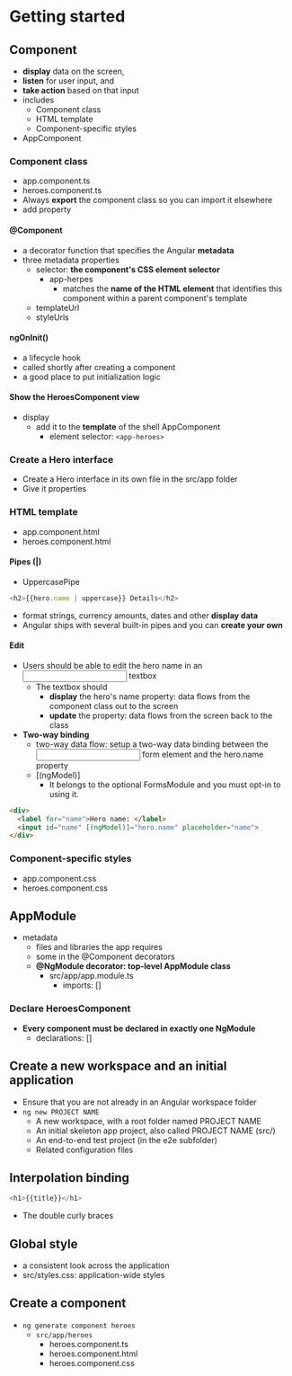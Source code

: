 # Getting started

## Component

* **display** data on the screen,
* **listen** for user input, and
* **take action** based on that input
* includes
  * Component class
  * HTML template
  * Component-specific styles
* AppComponent

### Component class

* app.component.ts
* heroes.component.ts
* Always **export** the component class so you can import it elsewhere
* add property

#### @Component

* a decorator function that specifies the Angular **metadata**
* three metadata properties
  * selector: **the component's CSS element selector**
    * app-herpes
      * matches the **name of the HTML element** that identifies this component within a parent component's template
  * templateUrl
  * styleUrls

#### ngOnInit()

* a lifecycle hook
* called shortly after creating a component
* a good place to put initialization logic

#### Show the HeroesComponent view

* display
  * add it to the **template** of the shell AppComponent
    * element selector: ```<app-heroes>```

### Create a Hero interface

* Create a Hero interface in its own file in the src/app folder
* Give it properties

### HTML template

* app.component.html
* heroes.component.html

#### Pipes (|)

* UppercasePipe

```typescript
<h2>{{hero.name | uppercase}} Details</h2>
```

* format strings, currency amounts, dates and other **display data**
* Angular ships with several built-in pipes and you can **create your own**

#### Edit

* Users should be able to edit the hero name in an <input> textbox
  * The textbox should
    * **display** the hero's name property: data flows from the component class out to the screen
    * **update** the property: data flows from the screen back to the class
* **Two-way binding**
  * two-way data flow: setup a two-way data binding between the <input> form element and the hero.name property
  * [(ngModel)]
    * It belongs to the optional FormsModule and you must opt-in to using it.

```html
<div>
  <label for="name">Hero name: </label>
  <input id="name" [(ngModel)]="hero.name" placeholder="name">
</div>
```

### Component-specific styles

* app.component.css
* heroes.component.css

## AppModule

* metadata
  * files and libraries the app requires
  * some in the @Component decorators
  * **@NgModule decorator: top-level AppModule class**
    * src/app/app.module.ts
      * imports: []

### Declare HeroesComponent

* **Every component must be declared in exactly one NgModule**
  * declarations: []

## Create a new workspace and an initial application

* Ensure that you are not already in an Angular workspace folder
* ```ng new PROJECT NAME```
  * A new workspace, with a root folder named PROJECT NAME
  * An initial skeleton app project, also called PROJECT NAME (src/)
  * An end-to-end test project (in the e2e subfolder)
  * Related configuration files

## Interpolation binding

```typescript
<h1>{{title}}</h1>
```

* The double curly braces

## Global style

* a consistent look across the application
* src/styles.css: application-wide styles

## Create a component

* ```ng generate component heroes```
  * ```src/app/heroes```
    * heroes.component.ts
    * heroes.component.html
    * heroes.component.css